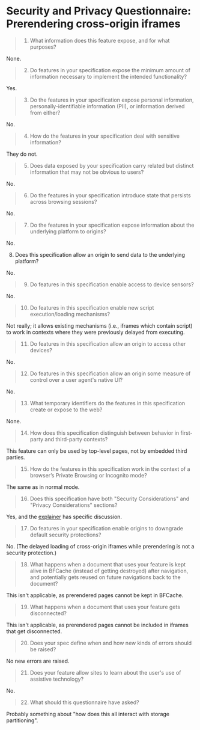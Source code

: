 # Security and Privacy Questionnaire: Prerendering cross-origin iframes

> 1. What information does this feature expose, and for what purposes?

None.

> 2. Do features in your specification expose the minimum amount of information necessary to implement the intended functionality?

Yes.

> 3. Do the features in your specification expose personal information, personally-identifiable information (PII), or information derived from either?

No.

> 4. How do the features in your specification deal with sensitive information?

They do not.

> 5. Does data exposed by your specification carry related but distinct information that may not be obvious to users?

No.

> 6. Do the features in your specification introduce state that persists across browsing sessions?

No.

> 7. Do the features in your specification expose information about the underlying platform to origins?

No.

8. Does this specification allow an origin to send data to the underlying platform?

No.

> 9. Do features in this specification enable access to device sensors?

No.

> 10. Do features in this specification enable new script execution/loading mechanisms?

Not really; it allows existing mechanisms (i.e., iframes which contain script) to work in contexts where they were previously delayed from executing.

> 11. Do features in this specification allow an origin to access other devices?

No.

> 12. Do features in this specification allow an origin some measure of control over a user agent's native UI?

No.

> 13. What temporary identifiers do the features in this specification create or expose to the web?

None.

> 14. How does this specification distinguish between behavior in first-party and third-party contexts?

This feature can only be used by top-level pages, not by embedded third parties.

> 15. How do the features in this specification work in the context of a browser’s Private Browsing or Incognito mode?

The same as in normal mode.

> 16. Does this specification have both "Security Considerations" and "Privacy Considerations" sections?

Yes, and the [explainer](./prerendering-cross-origin-iframes.md#privacy-considerations) has specific discussion.

> 17. Do features in your specification enable origins to downgrade default security protections?

No. (The delayed loading of cross-origin iframes while prerendering is not a security protection.)

> 18. What happens when a document that uses your feature is kept alive in BFCache (instead of getting destroyed) after navigation, and potentially gets reused on future navigations back to the document?

This isn't applicable, as prerendered pages cannot be kept in BFCache.

> 19. What happens when a document that uses your feature gets disconnected?

This isn't applicable, as prerendered pages cannot be included in iframes that get disconnected.

> 20. Does your spec define when and how new kinds of errors should be raised?

No new errors are raised.

> 21. Does your feature allow sites to learn about the user's use of assistive technology?

No.

> 22. What should this questionnaire have asked?

Probably something about "how does this all interact with storage partitioning".
